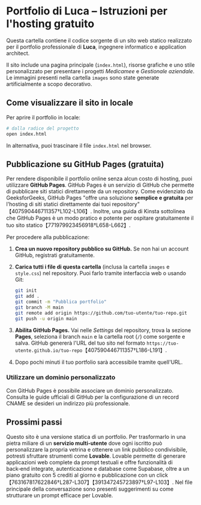 # Portfolio di Luca – Istruzioni per l'hosting gratuito

Questa cartella contiene il codice sorgente di un sito web statico realizzato per
il portfolio professionale di **Luca**, ingegnere informatico e application architect.

Il sito include una pagina principale (`index.html`), risorse grafiche e uno
stile personalizzato per presentare i progetti *Medicamee* e *Gestionale
aziendale*. Le immagini presenti nella cartella `images` sono state generate
artificialmente a scopo decorativo.

## Come visualizzare il sito in locale

Per aprire il portfolio in locale:

```bash
# dalla radice del progetto
open index.html
```

In alternativa, puoi trascinare il file `index.html` nel browser.

## Pubblicazione su GitHub Pages (gratuita)

Per rendere disponibile il portfolio online senza alcun costo di hosting,
puoi utilizzare **GitHub Pages**. GitHub Pages è un servizio di GitHub che
permette di pubblicare siti statici direttamente da un repository. Come
evidenziato da GeeksforGeeks, GitHub Pages "offre una soluzione **semplice e
gratuita** per l'hosting di siti statici direttamente dai tuoi repository"
【407590446711357†L102-L106】. Inoltre, una guida di Kinsta sottolinea che GitHub
Pages è un modo pratico e potente per ospitare gratuitamente il tuo sito
statico【771979923456918†L658-L662】.

Per procedere alla pubblicazione:

1. **Crea un nuovo repository pubblico su GitHub.** Se non hai un account
   GitHub, registrati gratuitamente.
2. **Carica tutti i file di questa cartella** (inclusa la cartella `images` e
   `style.css`) nel repository. Puoi farlo tramite interfaccia web o usando
   Git:

   ```bash
   git init
   git add .
   git commit -m "Pubblica portfolio"
   git branch -M main
   git remote add origin https://github.com/tuo-utente/tuo-repo.git
   git push -u origin main
   ```

3. **Abilita GitHub Pages.** Vai nelle *Settings* del repository, trova la
   sezione **Pages**, seleziona il branch `main` e la cartella root (`/`) come
   sorgente e salva. GitHub genererà l'URL del tuo sito nel formato
   `https://tuo-utente.github.io/tuo-repo`【407590446711357†L186-L191】.
4. Dopo pochi minuti il tuo portfolio sarà accessibile tramite quell'URL.

### Utilizzare un dominio personalizzato

Con GitHub Pages è possibile associare un dominio personalizzato. Consulta le
guide ufficiali di GitHub per la configurazione di un record CNAME se desideri
un indirizzo più professionale.

## Prossimi passi

Questo sito è una versione statica di un portfolio. Per trasformarlo in una
pietra miliare di un **servizio multi‑utente** dove ogni iscritto può
personalizzare la propria vetrina e ottenere un link pubblico condivisibile,
potresti sfruttare strumenti come **Lovable**. Lovable permette di generare
applicazioni web complete da prompt testuali e offre funzionalità di back‑end
integrate, autenticazione e database come Supabase, oltre a un piano gratuito
con 5 crediti al giorno e pubblicazione con un click【763167817622846†L287-L307】【391347245723897†L97-L103】.
Nel file principale della conversazione sono presenti suggerimenti su come
strutturare un prompt efficace per Lovable.
